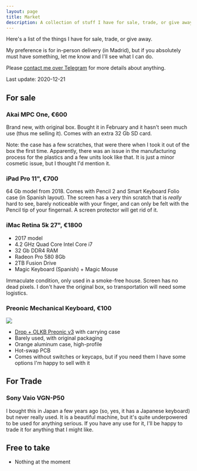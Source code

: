 ```yaml
---
layout: page
title: Market
description: A collection of stuff I have for sale, trade, or give away
---
```


Here's a list of the things I have for sale, trade, or give away.

My preference is for in-person delivery (in Madrid), but if you absolutely must have something, let me know and I'll see what I can do.

Please [contact me over Telegram](https://t.me/bomberstudios) for more details about anything.

Last update: 2020-12-21

## For sale

### Akai MPC One, €600

Brand new, with original box. Bought it in February and it hasn't seen much use (thus me selling it). Comes with an extra 32 Gb SD card.

Note: the case has a few scratches, that were there when I took it out of the box the first time. Apparently, there was an issue in the manufacturing process for the plastics and a few units look like that. It is just a minor cosmetic issue, but I thought I'd mention it.


### iPad Pro 11", €700

64 Gb model from 2018. Comes with Pencil 2 and Smart Keyboard Folio case (in Spanish layout).
The screen has a very thin scratch that is *really* hard to see, barely noticeable with your finger, and can only be felt with the Pencil tip of your fingernail. A screen protector will get rid of it.


### iMac Retina 5k 27", €1800

- 2017 model
- 4.2 GHz Quad Core Intel Core i7
- 32 Gb DDR4 RAM
- Radeon Pro 580 8Gb
- 2TB Fusion Drive
- Magic Keyboard (Spanish) + Magic Mouse

Immaculate condition, only used in a smoke-free house. Screen has no dead pixels. I don't have the original box, so transportation will need some logistics.


### Preonic Mechanical Keyboard, €100

![](https://massdrop-s3.imgix.net/img_thread/1600670659021.139849749986496873318856-IMG5554.jpeg?auto=format&fm=jpg&fit=max&w=1300&h=1083&dpr=2&q=40)

- [Drop + OLKB Preonic v3](https://drop.com/buy/preonic-mechanical-keyboard) with carrying case
- Barely used, with original packaging
- Orange aluminum case, high-profile
- Hot-swap PCB
- Comes without switches or keycaps, but if you need them I have some options I'm happy to sell with it


## For Trade

### Sony Vaio VGN-P50

I bought this in Japan a few years ago (so, yes, it has a Japanese keyboard) but never really used. It is a beautiful machine, but it's quite underpowered to be used for anything serious. If you have any use for it, I'll be happy to trade it for anything that I might like.

## Free to take

- Nothing at the moment

